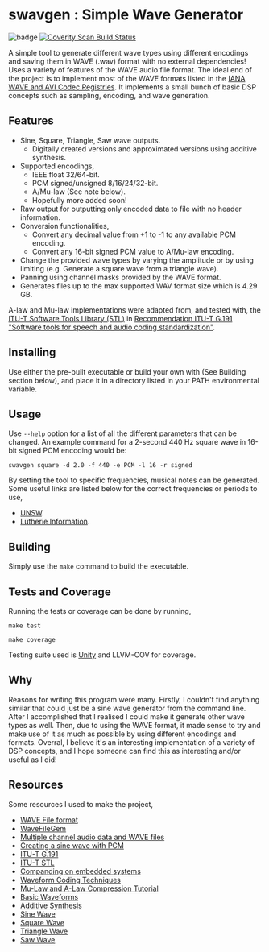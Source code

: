 # swavgen : Simple Wave Generator
![badge](https://badgen.net/badge/Coverage/100/blue) 
<a href="https://scan.coverity.com/projects/ymich9963-swavgen">
  <img alt="Coverity Scan Build Status"
       src="https://scan.coverity.com/projects/31179/badge.svg"/>
</a>

A simple tool to generate different wave types using different encodings and saving them in WAVE (.wav) format with no external dependencies! Uses a variety of features of the WAVE audio file format. The ideal end of the project is to implement most of the WAVE formats listed in the [IANA WAVE and AVI Codec Registries](https://www.iana.org/assignments/wave-avi-codec-registry/wave-avi-codec-registry.xhtml). It implements a small bunch of basic DSP concepts such as sampling, encoding, and wave generation.

## Features
- Sine, Square, Triangle, Saw wave outputs.
    - Digitally created versions and approximated versions using additive synthesis.
- Supported encodings,
    - IEEE float 32/64-bit.
    - PCM signed/unsigned 8/16/24/32-bit.
    - A/Mu-law (See note below). 
    - Hopefully more added soon!
- Raw output for outputting only encoded data to file with no header information.
- Conversion functionalities,
    - Convert any decimal value from +1 to -1 to any available PCM encoding.
    - Convert any 16-bit signed PCM value to A/Mu-law encoding.
- Change the provided wave types by varying the amplitude or by using limiting (e.g. Generate a square wave from a triangle wave).
- Panning using channel masks provided by the WAVE format.
- Generates files up to the max supported WAV format size which is 4.29 GB.

A-law and Mu-law implementations were adapted from, and tested with, the [ITU-T Software Tools Library (STL)](https://github.com/openitu/STL) in [Recommendation ITU-T G.191 "Software tools for speech and audio coding standardization"](http://itu.int/ITU-T/G.191).

## Installing
Use either the pre-built executable or build your own with (See Building section below), and place it in a directory listed in your PATH environmental variable.

## Usage
Use `--help` option for a list of all the different parameters that can be changed. An example command for a 2-second 440 Hz square wave in 16-bit signed PCM encoding would be:

```swavgen square -d 2.0 -f 440 -e PCM -l 16 -r signed```

By setting the tool to specific frequencies, musical notes can be generated. Some useful links are listed below for the correct frequencies or periods to use,
- [UNSW](https://newt.phys.unsw.edu.au/jw/notes.html).
- [Lutherie Information](https://www.liutaiomottola.com/formulae/freqtab.htm).

## Building
Simply use the `make` command to build the executable.

## Tests and Coverage
Running the tests or coverage can be done by running,

```
make test
```
```
make coverage
```
Testing suite used is [Unity](https://github.com/ThrowTheSwitch/Unity) and LLVM-COV for coverage.

## Why
Reasons for writing this program were many. Firstly, I couldn't find anything similar that could just be a sine wave generator from the command line. After I accomplished that I realised I could make it generate other wave types as well. Then, due to using the WAVE format, it made sense to try and make use of it as much as possible by using different encodings and formats. Overral, I believe it's an interesting implementation of a variety of DSP concepts, and I hope someone can find this as interesting and/or useful as I did!

## Resources
Some resources I used to make the project,

- [WAVE File format](https://www.mmsp.ece.mcgill.ca/Documents/AudioFormats/WAVE/WAVE.html)
- [WaveFileGem](https://wavefilegem.com/how_wave_files_work.html)
- [Multiple channel audio data and WAVE files](https://learn.microsoft.com/en-us/previous-versions/windows/hardware/design/dn653308(v=vs.85))
- [Creating a sine wave with PCM](http://www.topherlee.com/software/pcm-tut-sine.html)
- [ITU-T G.191](https://www.itu.int/itu-t/recommendations/rec.aspx?rec=G.191)
- [ITU-T STL](https://github.com/openitu/STL/tree/dev)
- [Companding on embedded systems](https://github.com/deftio/companders)
- [Waveform Coding Techniques](https://www.cisco.com/c/en/us/support/docs/voice/h323/8123-waveform-coding.html)
- [Mu-Law and A-Law Compression Tutorial](https://web.archive.org/web/20110719132013/http://hazelware.luggle.com/tutorials/mulawcompression.html)
- [Basic Waveforms](https://thewolfsound.com/sine-saw-square-triangle-pulse-basic-waveforms-in-synthesis/)
- [Additive Synthesis](https://pytorch.org/audio/stable/tutorials/additive_synthesis_tutorial.html)
- [Sine Wave](https://en.wikipedia.org/wiki/Sine_wave)
- [Square Wave](https://en.wikipedia.org/wiki/Square_wave)
- [Triangle Wave](https://en.wikipedia.org/wiki/Triangle_wave)
- [Saw Wave](https://en.wikipedia.org/wiki/Sawtooth_wave)
